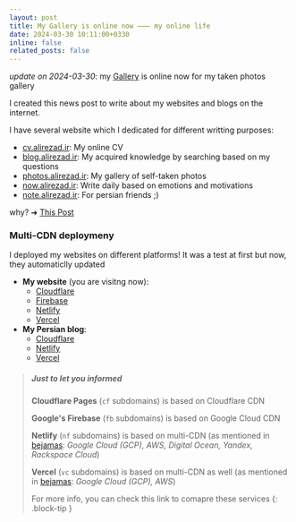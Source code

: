 ```yaml
---
layout: post
title: My Gallery is online now ⸺ my online life
date: 2024-03-30 10:11:00+0330
inline: false
related_posts: false
---
```


_update on 2024-03-30_: my [Gallery](https://gallery.alirezad.ir) is online now for my taken photos gallery

I created this news post to write about my websites and blogs on the internet.

I have several website which I dedicated for different writting purposes:
- [cv.alirezad.ir](https://cv.alirezad.ir): My online CV
- [blog.alirezad.ir](https://blog.alirezad.ir/): My acquired knowledge by searching based on my questions
- [photos.alirezad.ir](https://photos.alirezad.ir): My gallery of self-taken photos
- [now.alirezad.ir](https://now.alirezad.ir): Write daily based on emotions and motivations
- [note.alirezad.ir](https://note.alirezad.ir): For persian friends ;)

why?  ➜  [This Post](https://alirezad.ir/blog/2022/the-idea-behind-my-blog/)


### Multi-CDN deploymeny

I deployed my websites on different platforms! It was a test at first but now, they automaticlly updated

- **My website** (you are visitng now):
  - [Cloudflare](https://cf.alirezad.ir)
  - [Firebase](https://fb.alirezad.ir)
  - [Netlify](https://nf.alirezad.ir)
  - [Vercel](https://vc.alirezad.ir)
- **My Persian blog**:
  - [Cloudflare](https://cf.note.alirezad.ir)
  - [Netlify](https://nf.note.alirezad.ir)
  - [Vercel](https://vc.note.alirezad.ir)
 

> ##### Just to let you informed
>
> **Cloudflare Pages** (`cf` subdomains) is based on Cloudflare CDN
> 
> **Google's Firebase** (`fb` subdomains) is based on Google Cloud CDN
> 
> **Netlify** (`nf` subdomains) is based on multi-CDN (as mentioned in [bejamas](https://bejamas.io/compare): _Google Cloud (GCP), AWS, Digital Ocean, Yandex, Rackspace Cloud_)
> 
> **Vercel** (`vc` subdomains) is based on multi-CDN as well (as mentioned in [bejamas](https://bejamas.io/compare): _Google Cloud (GCP), AWS_)
> 
> For more info, you can check this link to comapre these services
{: .block-tip }
